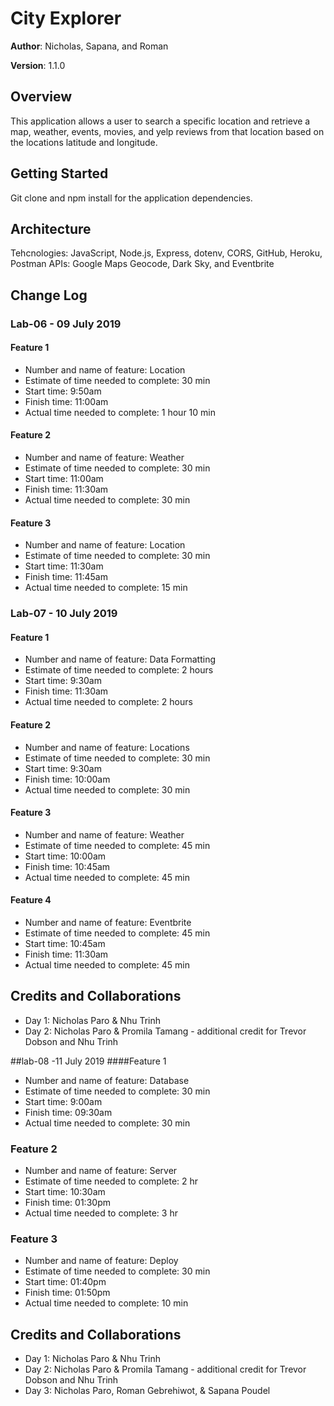# City Explorer

**Author**: Nicholas, Sapana, and Roman

**Version**: 1.1.0

## Overview
This application allows a user to search a specific location and retrieve a map, weather, events, movies, and yelp reviews from that location based on the locations latitude and longitude.

## Getting Started
Git clone and npm install for the application dependencies.

## Architecture
Tehcnologies: JavaScript, Node.js, Express, dotenv, CORS, GitHub, Heroku, Postman
APIs: Google Maps Geocode, Dark Sky, and Eventbrite

## Change Log
### Lab-06 - 09 July 2019
#### Feature 1
* Number and name of feature: Location
* Estimate of time needed to complete: 30 min
* Start time: 9:50am
* Finish time: 11:00am
* Actual time needed to complete: 1 hour 10 min

#### Feature 2
* Number and name of feature: Weather
* Estimate of time needed to complete: 30 min
* Start time: 11:00am
* Finish time: 11:30am
* Actual time needed to complete: 30 min

#### Feature 3
* Number and name of feature: Location
* Estimate of time needed to complete: 30 min
* Start time: 11:30am
* Finish time: 11:45am
* Actual time needed to complete: 15 min

### Lab-07 - 10 July 2019
#### Feature 1
* Number and name of feature: Data Formatting
* Estimate of time needed to complete: 2 hours
* Start time: 9:30am
* Finish time: 11:30am
* Actual time needed to complete: 2 hours

#### Feature 2
* Number and name of feature: Locations
* Estimate of time needed to complete: 30 min
* Start time: 9:30am
* Finish time: 10:00am
* Actual time needed to complete: 30 min

#### Feature 3
* Number and name of feature: Weather
* Estimate of time needed to complete: 45 min
* Start time: 10:00am
* Finish time: 10:45am
* Actual time needed to complete: 45 min

#### Feature 4
* Number and name of feature: Eventbrite
* Estimate of time needed to complete: 45 min
* Start time: 10:45am
* Finish time: 11:30am
* Actual time needed to complete: 45 min

## Credits and Collaborations
* Day 1: Nicholas Paro & Nhu Trinh
* Day 2: Nicholas Paro & Promila Tamang - additional credit for Trevor Dobson and Nhu Trinh

##lab-08 -11 July 2019
####Feature 1 
* Number and name of feature: Database
* Estimate of time needed to complete: 30 min
* Start time: 9:00am
* Finish time: 09:30am
* Actual time needed to complete: 30 min

### Feature 2 
* Number and name of feature: Server
* Estimate of time needed to complete: 2 hr
* Start time: 10:30am
* Finish time: 01:30pm
* Actual time needed to complete: 3 hr

### Feature 3
* Number and name of feature: Deploy
* Estimate of time needed to complete: 30 min
* Start time: 01:40pm
* Finish time: 01:50pm
* Actual time needed to complete: 10 min

## Credits and Collaborations 
* Day 1: Nicholas Paro & Nhu Trinh
* Day 2: Nicholas Paro & Promila Tamang - additional credit for Trevor Dobson and Nhu Trinh
* Day 3: Nicholas Paro, Roman Gebrehiwot, & Sapana Poudel
